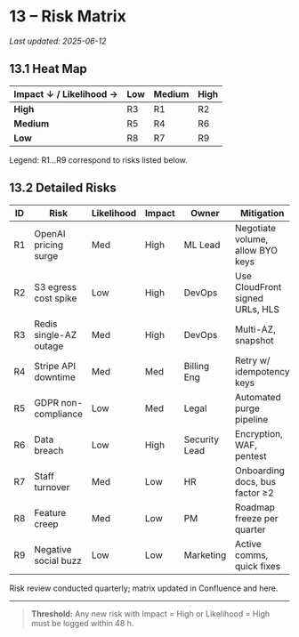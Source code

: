 # 13 – Risk Matrix

_Last updated: 2025-06-12_

## 13.1 Heat Map
| Impact ↓ / Likelihood → | Low | Medium | High |
|-------------------------|-----|--------|------|
| **High** | R3 | R1 | R2 |
| **Medium** | R5 | R4 | R6 |
| **Low** | R8 | R7 | R9 |

Legend: R1…R9 correspond to risks listed below.

## 13.2 Detailed Risks
ID | Risk | Likelihood | Impact | Owner | Mitigation | Contingency
-- | ---- | ---------- | ------ | ----- | ---------- | -----------
R1 | OpenAI pricing surge | Med | High | ML Lead | Negotiate volume, allow BYO keys | Switch to Whisper.cpp + Claude
R2 | S3 egress cost spike | Low | High | DevOps | Use CloudFront signed URLs, HLS | Move to Cloudflare R2
R3 | Redis single-AZ outage | Med | High | DevOps | Multi-AZ, snapshot | Fallback to RDS queue table
R4 | Stripe API downtime | Med | Med | Billing Eng | Retry w/ idempotency keys | Grace period credits
R5 | GDPR non-compliance | Low | Med | Legal | Automated purge pipeline | External audit + fines budget
R6 | Data breach | Low | High | Security Lead | Encryption, WAF, pentest | Disclosure protocol 72 h
R7 | Staff turnover | Med | Low | HR | Onboarding docs, bus factor ≥2 | Contract devs
R8 | Feature creep | Med | Low | PM | Roadmap freeze per quarter | Sprint triage
R9 | Negative social buzz | Low | Low | Marketing | Active comms, quick fixes | PR statement + comp credits

Risk review conducted quarterly; matrix updated in Confluence and here.

---

> **Threshold:** Any new risk with Impact = High or Likelihood = High must be logged within 48 h. 